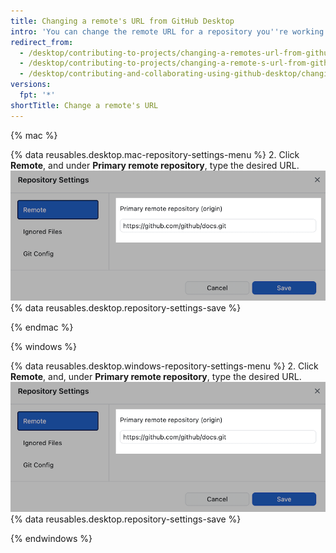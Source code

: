 ```yaml
---
title: Changing a remote's URL from GitHub Desktop
intro: 'You can change the remote URL for a repository you''re working with in {% data variables.product.prodname_desktop %}. You might do this if the repository has been renamed, or the username or organization that owns the repository has changed.'
redirect_from:
  - /desktop/contributing-to-projects/changing-a-remotes-url-from-github-desktop
  - /desktop/contributing-to-projects/changing-a-remote-s-url-from-github-desktop
  - /desktop/contributing-and-collaborating-using-github-desktop/changing-a-remotes-url-from-github-desktop
versions:
  fpt: '*'
shortTitle: Change a remote's URL
---
```

{% mac %}

{% data reusables.desktop.mac-repository-settings-menu %}
2. Click **Remote**, and under **Primary remote repository**, type the desired URL.
![Primary remote repository field](/assets/images/help/desktop/repository-settings-remote.png)
{% data reusables.desktop.repository-settings-save %}

{% endmac %}

{% windows %}

{% data reusables.desktop.windows-repository-settings-menu %}
2. Click **Remote**, and, under **Primary remote repository**, type the desired URL.
![Primary remote repository field](/assets/images/help/desktop/repository-settings-remote.png)
{% data reusables.desktop.repository-settings-save %}

{% endwindows %}
